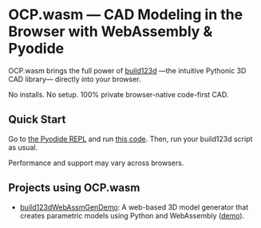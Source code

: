 # OCP.wasm — CAD Modeling in the Browser with WebAssembly & Pyodide

OCP.wasm brings the full power of [build123d](https://build123d.readthedocs.io/) —the intuitive Pythonic 3D CAD library—
directly into your browser.

No installs. No setup. 100% private browser-native code-first CAD.

## Quick Start

Go to [the Pyodide REPL](https://pyodide.org/en/stable/console.html) and
run [this code](build123d/bootstrap_in_pyodide.py).
Then, run your build123d script as usual.

Performance and support may vary across browsers.

## Projects using OCP.wasm

- [build123dWebAssmGenDemo](https://github.com/Radther/build123dWebAssmGenDemo): A web-based 3D model generator that
  creates parametric models using Python and WebAssembly ([demo](https://radther.github.io/build123dWebAssmGenDemo/)).
